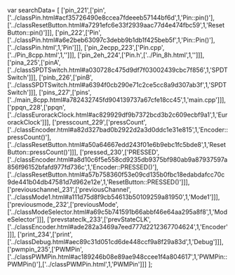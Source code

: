 var searchData= \[
\[\'pin\_221\',\[\'pin\',\[\'../classPin.html\#acf35726490e8ccea7fdeeeb57144bf6d\',1,\'Pin::pin()\'\],\[\'../classResetButton.html\#a7291efc6e33f2939aac77d4e474fbc59\',1,\'ResetButton::pin()\'\]\]\],
\[\'pin\_222\',\[\'Pin\',\[\'../classPin.html\#a6e2beb63097c3debb9b1db1f425beb5f\',1,\'Pin::Pin()\'\],\[\'../classPin.html\',1,\'Pin\'\]\]\],
\[\'pin\_2ecpp\_223\',\[\'Pin.cpp\',\[\'../Pin\_8cpp.html\',1,\'\'\]\]\],
\[\'pin\_2eh\_224\',\[\'Pin.h\',\[\'../Pin\_8h.html\',1,\'\'\]\]\],
\[\'pina\_225\',\[\'pinA\',\[\'../classSPDTSwitch.html\#a030728c475d9df7f03002439cbc7f856\',1,\'SPDTSwitch\'\]\]\],
\[\'pinb\_226\',\[\'pinB\',\[\'../classSPDTSwitch.html\#a6394f0cb290e71c2ce5cc8a9d307ab3f\',1,\'SPDTSwitch\'\]\]\],
\[\'pins\_227\',\[\'pins\',\[\'../main\_8cpp.html\#a782432745fd904139737a67cfe18cc45\',1,\'main.cpp\'\]\]\],
\[\'ppqn\_228\',\[\'ppqn\',\[\'../classEurorackClock.html\#ac829929df9b7372bcd3b2c609ecbf9a1\',1,\'EurorackClock\'\]\]\],
\[\'presscount\_229\',\[\'pressCount\',\[\'../classEncoder.html\#a82d327bad0b2922d2a3d0ddc1e31e815\',1,\'Encoder::pressCount()\'\],\[\'../classResetButton.html\#a50a64667edd243f01e6b9ebc1fc5bde8\',1,\'ResetButton::pressCount()\'\]\]\],
\[\'pressed\_230\',\[\'PRESSED\',\[\'../classEncoder.html\#a8d10c6f5e558cd9235db9375bf980ab9a87937597a856f96152bfafd977fd736c\',1,\'Encoder::PRESSED()\'\],\[\'../classResetButton.html\#a57b758360f53e09cd135b0fbc18edabdafcc70c9de441b04db47581d7d962e12e\',1,\'ResetButton::PRESSED()\'\]\]\],
\[\'previouschannel\_231\',\[\'previousChannel\',\[\'../classMode1.html\#a111d75d8f9cb54613b50109259a81950\',1,\'Mode1\'\]\]\],
\[\'previousmode\_232\',\[\'previousMode\',\[\'../classModeSelector.html\#a69c5b741591b66abbf46e64aa295a8f8\',1,\'ModeSelector\'\]\]\],
\[\'prevstateclk\_233\',\[\'prevStateCLK\',\[\'../classEncoder.html\#ade282a3469a7eed777d2212367704624\',1,\'Encoder\'\]\]\],
\[\'print\_234\',\[\'print\',\[\'../classDebug.html\#aec89c31d051cd6de448ccf9a8f29a83d\',1,\'Debug\'\]\]\],
\[\'pwmpin\_235\',\[\'PWMPin\',\[\'../classPWMPin.html\#ac189246b08e89ae948ccee1f4a804617\',1,\'PWMPin::PWMPin()\'\],\[\'../classPWMPin.html\',1,\'PWMPin\'\]\]\]
\];
